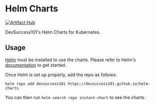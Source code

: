 # Helm Charts

[![Artifact Hub](https://img.shields.io/endpoint?url=https://artifacthub.io/badge/repository/devsuccess101)](https://artifacthub.io/packages/search?repo=devsuccess101)

DevSuccess101's Helm Charts for Kubernetes.

## Usage

[Helm](https://helm.sh) must be installed to use the charts.
Please refer to Helm's [documentation](https://helm.sh/docs/) to get started.

Once Helm is set up properly, add the repo as follows:

```console
helm repo add devsuccess101 https://devsuccess101.github.io/helm-charts
```

You can then run `helm search repo instant-chart` to see the charts.
